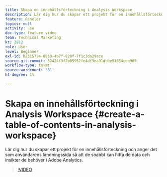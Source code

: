 ```yaml
---
title: Skapa en innehållsförteckning i Analysis Workspace
description: Lär dig hur du skapar ett projekt för en innehållsförteckning och anger det som användarens landningssida så att de snabbt kan hitta de data och insikter de behöver i Adobe Analytics.
feature: Paneler
topics: null
activity: use
doc-type: feature video
team: Technical Marketing
kt: 2812
role: User
level: Beginner
exl-id: b2315794-8910-4b7f-920f-7f1c3da29ace
source-git-commit: 32424f3f2b05952fe4df9ea91dcbe51684cee905
workflow-type: tm+mt
source-wordcount: '81'
ht-degree: 1%

---
```


# Skapa en innehållsförteckning i Analysis Workspace {#create-a-table-of-contents-in-analysis-workspace}

Lär dig hur du skapar ett projekt för en innehållsförteckning och anger det som användarens landningssida så att de snabbt kan hitta de data och insikter de behöver i Adobe Analytics.

>[!VIDEO](https://video.tv.adobe.com/v/26990/?quality=12)
